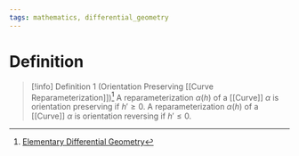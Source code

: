 ```yaml
---
tags: mathematics, differential_geometry
---
```


# Definition

> [!info] Definition 1 (Orientation Preserving [[Curve Reparameterization]])[^1]
> A reparameterization $\alpha(h)$ of a [[Curve]] $\alpha$ is orientation preserving if $h' \geq 0$.
> A reparameterization $\alpha(h)$ of a [[Curve]] $\alpha$ is orientation reversing if $h' \leq 0$.

[^1]: [Elementary Differential Geometry](zotero://open-pdf/library/items/F6CCEWIU?page=69)
